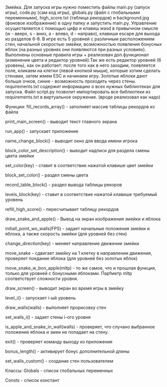Змейка. Для запуска игры нужно поместить файлы main.py (запуск игры), code.py (сам код игры), globals.py (файл с глобальными переменными), high_score.txt (таблица рекордов) и background.jpg (фоновое изображение) в одну папку и запустить main.py. Управление осуществляется с помощью цифр и клавиш wasd в привычном смысле (w - вверх, s - вниз, a - влево, d - направо), клавиши escape для выхода из разделов 6-8. В игре есть 5 уровней с различным расположением стен, начальной скоростью змейки, возможностью появления бонусных яблок (на разных уровнях они появляются при разных условиях). Выполнены основные правила игры + реализован доп.функционал (изменение цвета и редактор уровней).Так же есть редактор уровней (6 уровень), как он работает: после того как в него заходим, появляется поле, кликаем на клетки (левой кнопкой мыши), которые хотим сделать стенами, затем жмем ESC и начинаем игру. Золотые яблоки дают больше очков, синие - возможность проходить через стены. requirements.txt содержит информацию о всех нужных библиотеках для запуска. Файл script.py позволит импортировать все библиотеки из requirements.txt в виртуальное окружение. (вроде реализовал как надо)

Функции: fill_records_array() - заполняет массив таблицы рекордов из файла

print_main_screen() - выводит текст главного экрана

run_app() - запускает приложение

name_change_block() - выводит окно для ввода имени игрока

block_color_set_description() - выводит надписи для раздела смены цвета змейки

set_color(key) - ставит в соответствие нажатой клавише цвет змейки

block_set_color() - раздел смены цвета

record_table_block() - раздел вывода таблицы рекоров

levels_block(key) - ставит в соответствие нажатой клавише требуемый уровень

refill_high_score() - пересчитывает таблицу рекордов

draw_snake_and_apple() - Вывод на экран изображения змейки и яблока

initiall_point_wo_walls(FPS) - задает начальные положения змейки и яблока, а также скорость змейки (для уровней без стен)

change_direction(key) - меняет направление движение змейки

move_snake - сдвигает змейку на 1 клетку в направлении движения, проверяет поедание яблока (для уровней без золотых яблок)

move_snake_w_bon_apple(mltp) - то же самое, что и прошлая функция, только для уровней с бонусными яблоками. Парfметр mltp соответствует сложности уровня.

draw_screen() - выводит экран во время игры в змейку

level_i() - запускает i-ый уровень

draw_walls(walls) - выполняет прорисовку стен

set_walls_i() - задает стены i-ого уровня

is_apple_and_snake_in_wall(walls) - проверяет, что случано выбранное положение яблока и змеи не попадает на стену.

exit() - проверяет команду выходу из приложения

bonus_length() - активирует бонус дополнительной длины

set_walls_custom() - создание стен пользователем

Классы: Globals - список глобальных переменных

Consts - список констант
